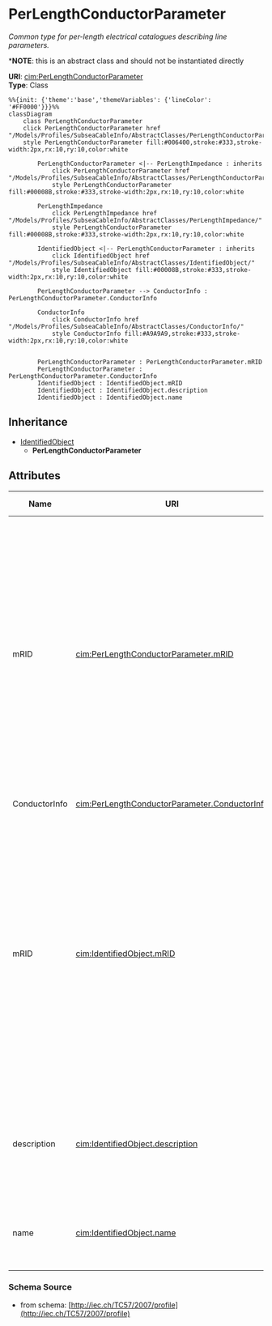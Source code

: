 # PerLengthConductorParameter

_Common type for per-length electrical catalogues describing line parameters._

*__NOTE__: this is an abstract class and should not be instantiated directly

**URI**: [cim:PerLengthConductorParameter](http://iec.ch/TC57/CIM-generic#PerLengthConductorParameter)<br />
**Type**: Class

```mermaid
%%{init: {'theme':'base','themeVariables': {'lineColor': '#FF0000'}}}%%
classDiagram
    class PerLengthConductorParameter
    click PerLengthConductorParameter href "/Models/Profiles/SubseaCableInfo/AbstractClasses/PerLengthConductorParameter/"
    style PerLengthConductorParameter fill:#006400,stroke:#333,stroke-width:2px,rx:10,ry:10,color:white

        PerLengthConductorParameter <|-- PerLengthImpedance : inherits
            click PerLengthConductorParameter href "/Models/Profiles/SubseaCableInfo/AbstractClasses/PerLengthConductorParameter/"
            style PerLengthConductorParameter fill:#00008B,stroke:#333,stroke-width:2px,rx:10,ry:10,color:white

        PerLengthImpedance
            click PerLengthImpedance href "/Models/Profiles/SubseaCableInfo/AbstractClasses/PerLengthImpedance/"
            style PerLengthConductorParameter fill:#00008B,stroke:#333,stroke-width:2px,rx:10,ry:10,color:white

        IdentifiedObject <|-- PerLengthConductorParameter : inherits
            click IdentifiedObject href "/Models/Profiles/SubseaCableInfo/AbstractClasses/IdentifiedObject/"
            style IdentifiedObject fill:#00008B,stroke:#333,stroke-width:2px,rx:10,ry:10,color:white

        PerLengthConductorParameter --> ConductorInfo : PerLengthConductorParameter.ConductorInfo

        ConductorInfo
            click ConductorInfo href "/Models/Profiles/SubseaCableInfo/AbstractClasses/ConductorInfo/"
            style ConductorInfo fill:#A9A9A9,stroke:#333,stroke-width:2px,rx:10,ry:10,color:white


        PerLengthConductorParameter : PerLengthConductorParameter.mRID
        PerLengthConductorParameter : PerLengthConductorParameter.ConductorInfo
        IdentifiedObject : IdentifiedObject.mRID
        IdentifiedObject : IdentifiedObject.description
        IdentifiedObject : IdentifiedObject.name
```

## Inheritance
* [IdentifiedObject](IdentifiedObject.md)
    * **PerLengthConductorParameter**

## Attributes
| Name | URI | Cardinality and Range | Description | Inheritance |
| ---  | --- | --- | --- | --- |
| mRID | [cim:PerLengthConductorParameter.mRID](http://iec.ch/TC57/CIM-generic#PerLengthConductorParameter.mRID) | 0..1 string | Master resource identifier issued by a model authority. The mRID is unique within an exchange context. Global uniqueness is easily achieved by using a UUID, as specified in IETF RFC 4122, for the mRID. The use of UUID is strongly recommended.For CIMXML data files in RDF syntax conforming to IEC 61970-552, the mRID is mapped to rdf:ID or rdf:about attributes that identify CIM object elements. | direct |
| ConductorInfo | [cim:PerLengthConductorParameter.ConductorInfo](http://iec.ch/TC57/CIM-generic#PerLengthConductorParameter.ConductorInfo) | 0..1 ConductorInfo | No description available | direct |
| mRID | [cim:IdentifiedObject.mRID](http://iec.ch/TC57/CIM-generic#IdentifiedObject.mRID) | 0..1 string | Master resource identifier issued by a model authority. The mRID is unique within an exchange context. Global uniqueness is easily achieved by using a UUID, as specified in IETF RFC 4122, for the mRID. The use of UUID is strongly recommended.For CIMXML data files in RDF syntax conforming to IEC 61970-552, the mRID is mapped to rdf:ID or rdf:about attributes that identify CIM object elements. | IdentifiedObject |
| description | [cim:IdentifiedObject.description](http://iec.ch/TC57/CIM-generic#IdentifiedObject.description) | 0..1 string | The description is a free human readable text describing or naming the object. It may be non unique and may not correlate to a naming hierarchy. | IdentifiedObject |
| name | [cim:IdentifiedObject.name](http://iec.ch/TC57/CIM-generic#IdentifiedObject.name) | 0..1 string | The name is any free human readable and possibly non unique text naming the object. | IdentifiedObject |

### Schema Source
* from schema: [http://iec.ch/TC57/2007/profile](http://iec.ch/TC57/2007/profile)
